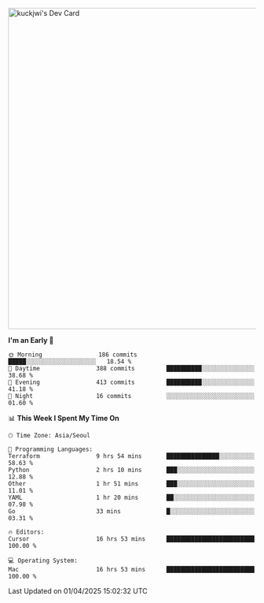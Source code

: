 <a href="https://app.daily.dev/kuckhwancho"><img src="https://api.daily.dev/devcards/v2/efef39c8028947428b3c0b486b9cd9b6.png?r=iz2&type=wide" width="652" alt="kuckjwi's Dev Card"/></a>

<!--START_SECTION:waka-->
**I'm an Early 🐤** 

```text
🌞 Morning                186 commits         █████░░░░░░░░░░░░░░░░░░░░   18.54 % 
🌆 Daytime                388 commits         ██████████░░░░░░░░░░░░░░░   38.68 % 
🌃 Evening                413 commits         ██████████░░░░░░░░░░░░░░░   41.18 % 
🌙 Night                  16 commits          ░░░░░░░░░░░░░░░░░░░░░░░░░   01.60 % 
```


📊 **This Week I Spent My Time On** 

```text
🕑︎ Time Zone: Asia/Seoul

💬 Programming Languages: 
Terraform                9 hrs 54 mins       ███████████████░░░░░░░░░░   58.63 % 
Python                   2 hrs 10 mins       ███░░░░░░░░░░░░░░░░░░░░░░   12.88 % 
Other                    1 hr 51 mins        ███░░░░░░░░░░░░░░░░░░░░░░   11.01 % 
YAML                     1 hr 20 mins        ██░░░░░░░░░░░░░░░░░░░░░░░   07.98 % 
Go                       33 mins             █░░░░░░░░░░░░░░░░░░░░░░░░   03.31 % 

🔥 Editors: 
Cursor                   16 hrs 53 mins      █████████████████████████   100.00 % 

💻 Operating System: 
Mac                      16 hrs 53 mins      █████████████████████████   100.00 % 
```


 Last Updated on 01/04/2025 15:02:32 UTC
<!--END_SECTION:waka-->
